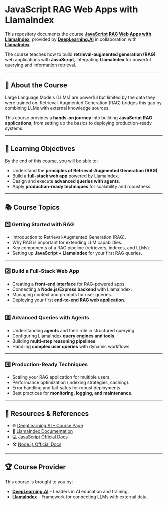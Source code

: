 # JavaScript RAG Web Apps with LlamaIndex

This repository documents the course **[JavaScript RAG Web Apps with LlamaIndex](https://www.deeplearning.ai/short-courses/javascript-rag-web-apps-with-llamaindex/)**, provided by **[DeepLearning.AI](https://www.deeplearning.ai/)** in collaboration with **[LlamaIndex](https://www.llamaindex.ai/)**.

The course teaches how to build **retrieval-augmented generation (RAG)** web applications with **JavaScript**, integrating **LlamaIndex** for powerful querying and information retrieval.

---

## 📖 About the Course

Large Language Models (LLMs) are powerful but limited by the data they were trained on. Retrieval-Augmented Generation (RAG) bridges this gap by combining LLMs with external knowledge sources.

This course provides a **hands-on journey** into building **JavaScript RAG applications**, from setting up the basics to deploying production-ready systems.

---

## 🎯 Learning Objectives

By the end of this course, you will be able to:

* Understand the **principles of Retrieval-Augmented Generation (RAG)**.
* Build a **full-stack web app** powered by LlamaIndex.
* Design and execute **advanced queries with agents**.
* Apply **production-ready techniques** for scalability and robustness.

---

## 📚 Course Topics

### 1️⃣ Getting Started with RAG

* Introduction to Retrieval-Augmented Generation (RAG).
* Why RAG is important for extending LLM capabilities.
* Key components of a RAG pipeline (retrievers, indexes, and LLMs).
* Setting up **JavaScript + LlamaIndex** for your first RAG queries.

---

### 2️⃣ Build a Full-Stack Web App

* Creating a **front-end interface** for RAG-powered apps.
* Connecting a **Node.js/Express backend** with LlamaIndex.
* Managing context and prompts for user queries.
* Deploying your first **end-to-end RAG web application**.

---

### 3️⃣ Advanced Queries with Agents

* Understanding **agents** and their role in structured querying.
* Configuring LlamaIndex **query engines and tools**.
* Building **multi-step reasoning pipelines**.
* Handling **complex user queries** with dynamic workflows.

---

### 4️⃣ Production-Ready Techniques

* Scaling your RAG application for multiple users.
* Performance optimization (indexing strategies, caching).
* Error handling and fail-safes for robust deployments.
* Best practices for **monitoring, logging, and maintenance**.

---

## 📎 Resources & References

* 🌐 [DeepLearning.AI – Course Page](https://www.deeplearning.ai/)
* 📘 [LlamaIndex Documentation](https://docs.llamaindex.ai/)
* 💻 [JavaScript Official Docs](https://developer.mozilla.org/en-US/docs/Web/JavaScript)
* 🛠 [Node.js Official Docs](https://nodejs.org/en/docs/)

---

## 🏆 Course Provider

This course is brought to you by:

* **[DeepLearning.AI](https://www.deeplearning.ai/)** – Leaders in AI education and training.
* **[LlamaIndex](https://www.llamaindex.ai/)** – Framework for connecting LLMs with external data.
